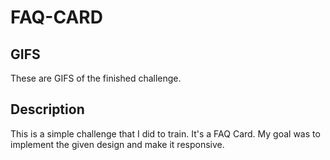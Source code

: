 # FAQ-CARD

## GIFS
These are GIFS of the finished challenge.


## Description
This is a simple challenge that I did to train. It's a FAQ Card.
My goal was to implement the given design and make it responsive.
